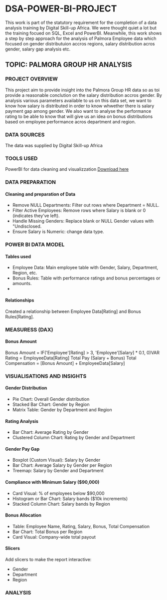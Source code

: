 # DSA-POWER-BI-PROJECT
This work is part of the statutory requirement for the completion of a data analysis training by Digital Skill-up Africa. We were thought quiet a lot but the training focued on SQL, Excel and PowerBI. Meanwhile, this work shows a step by step approach for the analysis of Palmora Employee data which focused on gender distributuion accros regions, salary distribution acros gender, salary gap analysis etc.
## TOPIC: PALMORA GROUP HR ANALYSIS

### PROJECT OVERVIEW

This project aim to provide insight into the Palmora Group HR data so as toi provide a reasonable conclution on the salary distribution accros gender. By analysis various parameters available to us on this data set, we want to know how salary is distributed in order to know whwether there is salary payment gap among gender. We also want to analyse the performance rating to be able to know that will give us an idea on bonus distributions based on employee performance acros department and region.

### DATA SOURCES
The data was supplied by Digital Skill-up Africa

### TOOLS USED
PowerBI for data cleaning and visualizzation [Download here](https://apps.microsoft.com/detail/9NTXR16HNW1T?hl=en-us&gl=US&ocid=pdpshare)

### DATA PREPARATION
#### Cleaning and preparation of Data

- Remove NULL Departments: Filter out rows where Department = NULL.
- Filter Active Employees: Remove rows where Salary is blank or 0 (indicates they’ve left).
- Handle Missing Genders: Replace blank or NULL Gender values with "Undisclosed.
- Ensure Salary is Numeric: change data type.

### POWER BI DATA MODEL
#### Tables used
- Employee Data: Main employee table with Gender, Salary, Department, Region, etc.
- Bonus Rules: Table with performance ratings and bonus percentages or amounts.
- 
 #### Relationships
Created a relationship between Employee Data[Rating] and Bonus Rules[Rating].

### MEASURESS (DAX)
#### Bonus Amount
Bonus Amount = IF('Employee'[Rating] > 3, 'Employee'[Salary] * 0.1, 0)VAR Rating = EmployeeData[Rating]
Total Pay (Salary + Bonus)
Total Compensation = [Bonus Amount] + EmployeeData[Salary]

### VISUALISATIONS AND INSIGHTS
#### Gender Distribution
- Pie Chart: Overall Gender distribution
- Stacked Bar Chart: Gender by Region
- Matrix Table: Gender by Department and Region
#### Rating Analysis
- Bar Chart: Average Rating by Gender
- Clustered Column Chart: Rating by Gender and Department
#### Gender Pay Gap
- Boxplot (Custom Visual): Salary by Gender
- Bar Chart: Average Salary by Gender per Region
- Treemap: Salary by Gender and Department
#### Compliance with Minimum Salary ($90,000)
- Card Visual: % of employees below $90,000
- Histogram or Bar Chart: Salary bands ($10k increments)
- Stacked Column Chart: Salary bands by Region
#### Bonus Allocation
- Table: Employee Name, Rating, Salary, Bonus, Total Compensation
- Bar Chart: Total Bonus per Region
- Card Visual: Company-wide total payout
#### Slicers
Add slicers to make the report interactive:
- Gender
- Department
- Region

### ANALYSIS 





